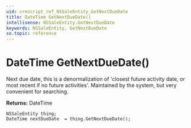 ```yaml
---
uid: crmscript_ref_NSSaleEntity_GetNextDueDate
title: DateTime GetNextDueDate()
intellisense: NSSaleEntity.GetNextDueDate
keywords: NSSaleEntity, GetNextDueDate
so.topic: reference
---
```


# DateTime GetNextDueDate()

Next due date, this is a denormalization of 'closest future activity date, or most recent if no future activities'. Maintained by the system, but very convenient for searching.

**Returns:** DateTime

```crmscript
NSSaleEntity thing;
DateTime nextDueDate  = thing.GetNextDueDate();
```

